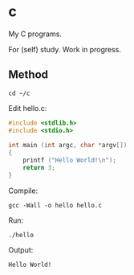 # c

My C programs.

For (self) study. Work in progress.

## Method

```console
cd ~/c
```

Edit hello.c:

```c
#include <stdlib.h>
#include <stdio.h>
 
int main (int argc, char *argv[])
{
    printf ("Hello World!\n");
    return 3;
}
```

Compile:

```console
gcc -Wall -o hello hello.c
```

Run:

```console
./hello
```

Output:

```console
Hello World!
```

